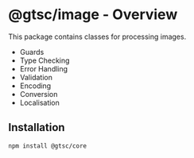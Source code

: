 # @gtsc/image - Overview

This package contains classes for processing images.

- Guards
- Type Checking
- Error Handling
- Validation
- Encoding
- Conversion
- Localisation

## Installation

```shell
npm install @gtsc/core
```
